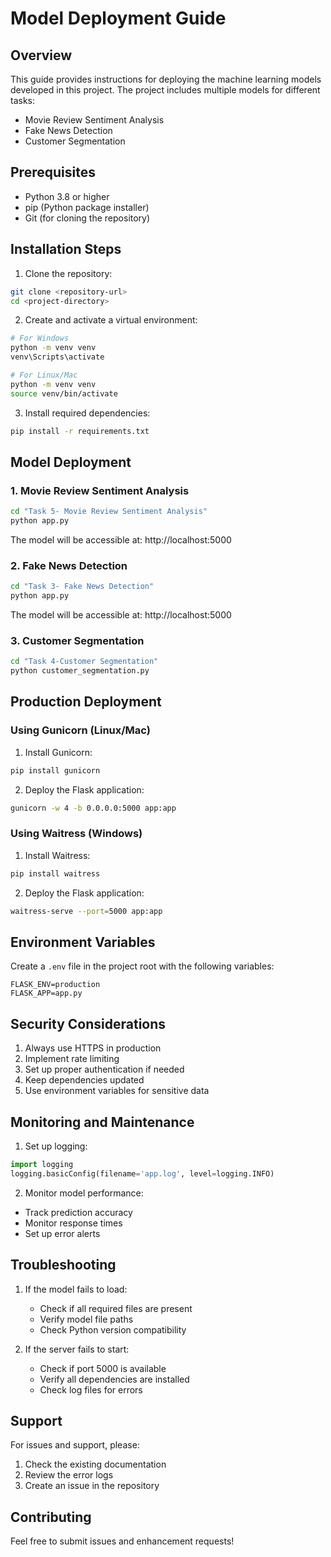 # Model Deployment Guide

## Overview
This guide provides instructions for deploying the machine learning models developed in this project. The project includes multiple models for different tasks:
- Movie Review Sentiment Analysis
- Fake News Detection
- Customer Segmentation

## Prerequisites
- Python 3.8 or higher
- pip (Python package installer)
- Git (for cloning the repository)

## Installation Steps

1. Clone the repository:
```bash
git clone <repository-url>
cd <project-directory>
```

2. Create and activate a virtual environment:
```bash
# For Windows
python -m venv venv
venv\Scripts\activate

# For Linux/Mac
python -m venv venv
source venv/bin/activate
```

3. Install required dependencies:
```bash
pip install -r requirements.txt
```

## Model Deployment

### 1. Movie Review Sentiment Analysis
```bash
cd "Task 5- Movie Review Sentiment Analysis"
python app.py
```
The model will be accessible at: http://localhost:5000

### 2. Fake News Detection
```bash
cd "Task 3- Fake News Detection"
python app.py
```
The model will be accessible at: http://localhost:5000

### 3. Customer Segmentation
```bash
cd "Task 4-Customer Segmentation"
python customer_segmentation.py
```

## Production Deployment

### Using Gunicorn (Linux/Mac)
1. Install Gunicorn:
```bash
pip install gunicorn
```

2. Deploy the Flask application:
```bash
gunicorn -w 4 -b 0.0.0.0:5000 app:app
```

### Using Waitress (Windows)
1. Install Waitress:
```bash
pip install waitress
```

2. Deploy the Flask application:
```bash
waitress-serve --port=5000 app:app
```

## Environment Variables
Create a `.env` file in the project root with the following variables:
```
FLASK_ENV=production
FLASK_APP=app.py
```

## Security Considerations
1. Always use HTTPS in production
2. Implement rate limiting
3. Set up proper authentication if needed
4. Keep dependencies updated
5. Use environment variables for sensitive data

## Monitoring and Maintenance
1. Set up logging:
```python
import logging
logging.basicConfig(filename='app.log', level=logging.INFO)
```

2. Monitor model performance:
- Track prediction accuracy
- Monitor response times
- Set up error alerts

## Troubleshooting
1. If the model fails to load:
   - Check if all required files are present
   - Verify model file paths
   - Check Python version compatibility

2. If the server fails to start:
   - Check if port 5000 is available
   - Verify all dependencies are installed
   - Check log files for errors

## Support
For issues and support, please:
1. Check the existing documentation
2. Review the error logs
3. Create an issue in the repository

## Contributing
Feel free to submit issues and enhancement requests! 